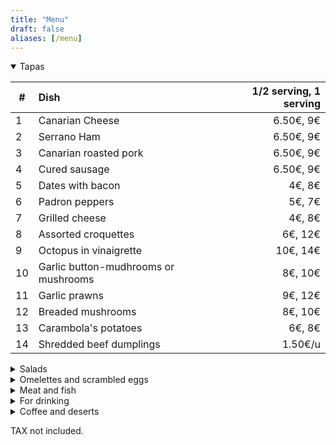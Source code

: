 ```yaml
---
title: "Menu"
draft: false
aliases: [/menu]
---
```


<details open>
<summary>Tapas</summary>

| # | Dish | 1/2 serving, 1 serving |
|---|:---|---:|
| 1 | Canarian Cheese | 6.50€, 9€|
| 2 | Serrano Ham | 6.50€, 9€|
| 3 | Canarian roasted pork | 6.50€, 9€|
| 4 | Cured sausage | 6.50€, 9€|
| 5 | Dates with bacon | 4€, 8€|
| 6 | Padron peppers | 5€, 7€|
| 7 | Grilled cheese | 4€, 8€|
| 8 | Assorted croquettes | 6€, 12€|
| 9 | Octopus in vinaigrette | 10€, 14€|
| 10 | Garlic button-mudhrooms or mushrooms | 8€, 10€|
| 11 | Garlic prawns | 9€, 12€|
| 12 | Breaded mushrooms | 8€, 10€|
| 13 | Carambola's potatoes| 6€, 8€|
| 14 | Shredded beef dumplings | 1.50€/u|

</details>

<details>
<summary>Salads</summary>

| # |  Dish | 1/2 serving, 1 serving |
|---|:---|---:|
| 15 | House salad | 8€, 12€|
| 16 | Tomatoes, onions and tuna salad | 7€, 9€|
| 17 | Potato salad | 4€, 7€|

</details>

<details>
<summary>Omelettes and scrambled eggs</summary>

| # | Dish | 1/2 serving, 1 serving |
|---|---|---:|
| 20 | House scrambled eggs | 7€, 9€|
| 21 | Mushrooms scrambled eggs | 8€, 11€|
| 22 | Prawns and mushrooms scrambled eggs | 9€, 12€|
| 23 | Canarian omelette | 6€, 8€|
| 24 | Garlic omelette | 5€|
| 25 | Spanish omelette | 5€, 7€|
| 26 | Cured sausages omelette | 6€, 8€|
| 27 | Cod omelette | 6€, 8€|
| 28 | Meat stuffed omelette | 5€, 7€|

</details>

<details>
<summary>Meat and fish</summary>

| # | Dish | 1/2 serving, 1 serving |
|---|---|---:|
| 30 | Meat or tuna stuffed zucchini | 8€/u|
| 31 | Meat or tuna stuffed pepper | 8€/u|
| 32 | Moussaka | 8€/u|
| 33 | Garlic chopped beef sirloin | 10€, 14€|
| 34 | Chopped beef sirloin w/ Cocacola | 10€, 14€|
| 35 | Chopped beef sirloin with prawns | 11€, 15€|
| 36 | Sweet potatoe with cod and mojo | 4€/u|
| 37 | Meatballs | 7€, 14€|
| 38 | Canarian beef stew | 8€, 12€|
| 39 | Breaded chopped chicken breast | 8€, 11€|
| 40 | Garlic chopped chicken breast | 8€, 11€|
| 41 | Garlic fried rabbit| 8€, 11€|
| 42 | Papas arrugadas con mojo | 4€, 6€|

</details>

<details>
<summary>For drinking</summary>

## Wines

| # | Product | Price |
|---|:---|---:|
| 50 | House red wine  | 1/4 2€, 1/2 4€|
| 51 | House dry white wine  | 1/4 2€, 1/2 4€|
| 52 | House fruity white wine | 1/4 2€, 1/2 4€|

## Beers

|   | Product | Price |
|---|---|---:|
| 53 | Draft beer |  caña 1€, pint 2€|
| 54 | Dorada pilsen or especial  | 1.50€|
| 55 | Dorada sin or Tropical limón | 1.50€|

## Other drinks

|   | Product | Price |
|---|:---|---:|
| 60 | Water |  1/2l 1€, 1l 2€|
| 61 | Sparkling water |  1/2l 1€, 1l 2€|
| 62 | Sodas |  1.50€|

</details>

<details>
<summary>Coffee and deserts</summary>

| # | Product | Price |
|---|:---|---:|
| 70 | Homemade Flans |  3.50€|
| 71 | Homemade Pies |  4€|
| 72 | Teas, coffee|  1€|
| 73 | Cortados |  1.20€|
| 74 | Milky coffee |  1.50€|

</details>

TAX not included.